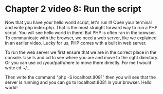 # Chapter 2 video 8: Run the script
Now that you have your hello world script, let's run it! Open your terminal and write php index.php. That is the most straight forward way to run a PHP script. You will see hello world in there! But PHP is often ran in the browser. To communicate with the browser, we need a web server, like we explained in an earlier video. Lucky for us, PHP comes with a built in web server.

To run the web server we first ensure that we are in the correct place in the console. Use ls and cd to see where you are and move to the right directory. Or you can use cd /your/path/here to move there directly. For me I would write cd ~/... 

Then write the command "php -S localhost:8081" then you will see that the server is running and you can go to localhost:8081 in your browser. Hello world! 